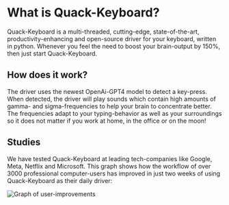 # What is Quack-Keyboard?

Quack-Keyboard is a multi-threaded, cutting-edge, state-of-the-art, productivity-enhancing and open-source driver for your keyboard, written in python. Whenever you feel the need to boost your brain-output by 150%, then just start Quack-Keyboard.

## How does it work?

The driver uses the newest OpenAi-GPT4 model to detect a key-press. When detected, the driver will play sounds which contain high amounts of gamma- and sigma-frequencies to help your brain to concentrate better. The frequencies adapt to your typing-behavior as well as your surroundings so it does not matter if you work at home, in the office or on the moon!

## Studies

We have tested Quack-Keyboard at leading tech-companies like Google, Meta, Netflix and Microsoft.
This graph shows how the workflow of over 3000 professional computer-users has improved in just two weeks of using Quack-Keyboard as their daily driver:

![Graph of user-improvements](https://www.onlinemathlearning.com/image-files/line-graphs-1.gif.pagespeed.ce.89UEfPOvJC.gif)